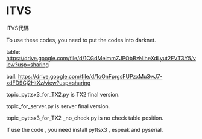 # ITVS
ITVS代碼

To use these codes, you need to put the codes into darknet.

table: https://drive.google.com/file/d/1CGdMeimmZJPObBzNIheXdLyut2FVT3Y5/view?usp=sharing

ball: https://drive.google.com/file/d/1oOnFprgsFUPzxMu3wJ7-xdFD9Gj2HtXz/view?usp=sharing

topic_pyttsx3_for_TX2.py is TX2 final version.

topic_for_server.py is server final version.

topic_pyttsx3_for_TX2 _no_check.py is no check table position.

If use the code , you need install pyttsx3 , espeak and pyserial.
